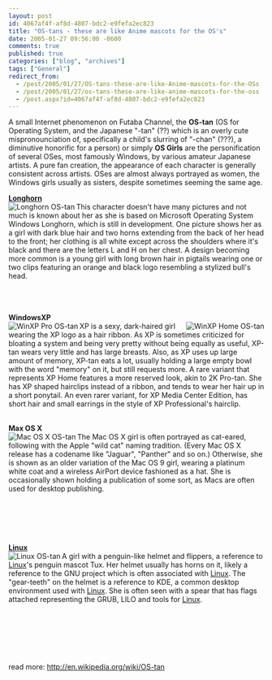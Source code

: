 ```yaml
---
layout: post
id: 4067af4f-af8d-4807-bdc2-e9fefa2ec823
title: "OS-tans - these are like Anime mascots for the OS's"
date: 2005-01-27 09:56:00 -0600
comments: true
published: true
categories: ["blog", "archives"]
tags: ["General"]
redirect_from: 
  - /post/2005/01/27/OS-tans-these-are-like-Anime-mascots-for-the-OSs
  - /post/2005/01/27/os-tans-these-are-like-anime-mascots-for-the-oss
  - /post.aspx?id=4067af4f-af8d-4807-bdc2-e9fefa2ec823
---
```

<!-- more -->
<P>A small Internet phenomenon on Futaba Channel, the <B>OS-tan</B> (OS for Operating System, and the Japanese "-tan" (??) which is an overly cute mispronounciation of, specifically a child's slurring of "-chan" (???), a diminutive honorific for a person) or simply <B>OS Girls</B> are the personification of several OSes, most famously Windows, by various amateur Japanese artists. A pure fan creation, the appearance of each character is generally consistent across artists. OSes are almost always portrayed as women, the Windows girls usually as sisters, despite sometimes seeming the same age.</P>
<P><STRONG><A title="Windows " href="http://msdn.microsoft.com/longhorn/" target=_blank Longhorn??>Longhorn</A></STRONG><BR><IMG alt="Longhorn OS-tan" src="http://upload.wikimedia.org/wikipedia/en/f/f5/Longhorn-jpb.jpg" align=left>This character doesn't have many pictures and not much is known about her as she is based on Microsoft Operating System Windows Longhorn, which is still in development. One picture shows her as a girl with dark blue hair and two horns extending from the back of her head to the front; her clothing is all white except across the shoulders where it's black and there are the letters L and H on her chest. A design becoming more common is a young girl with long brown hair in pigtails wearing one or two clips featuring an orange and black logo resembling a stylized bull's head.<BR><BR><BR><BR></P>
<P><STRONG>WindowsXP</STRONG><BR><IMG alt="WinXP Pro OS-tan" src="http://upload.wikimedia.org/wikipedia/en/b/b3/Xpp.jpg" align=left><IMG alt="WinXP Home OS-tan" src="http://upload.wikimedia.org/wikipedia/en/4/48/Xph-jpb.jpg" align=right>XP is a sexy, dark-haired girl wearing the XP logo as a hair ribbon. As XP is sometimes criticized for bloating a system and being very pretty without being equally as useful, XP-tan wears very little and has large breasts. Also, as XP uses up large amount of memory, XP-tan eats a lot, usually holding a large empty bowl with the word "memory" on it, but still requests more. A rare variant that represents XP Home features a more reserved look, akin to 2K Pro-tan. She has XP shaped hairclips instead of a ribbon, and tends to wear her hair up in a short ponytail. An even rarer variant, for XP Media Center Edition, has short hair and small earrings in the style of XP Professional's hairclip.<BR><BR></P>
<P><STRONG>Max OS X</STRONG><BR><IMG alt="Mac OS X OS-tan" src="http://upload.wikimedia.org/wikipedia/en/7/7a/MACOSX2-Girl.jpg" align=left>The Mac OS X girl is often portrayed as cat-eared, following with the Apple "wild cat" naming tradition. (Every Mac OS X release has a codename like "Jaguar", "Panther" and so on.) Otherwise, she is shown as an older variation of the Mac OS 9 girl, wearing a platinum white coat and a wireless AirPort device fashioned as a hat. She is occasionally shown holding a publication of some sort, as Macs are often used for desktop publishing.<BR><BR><BR><BR><BR><BR></P>
<P><STRONG><A title=Linux href="http://www.linux.org/" target=_blank>Linux</A></STRONG><BR><IMG alt="Linux OS-tan" src="http://upload.wikimedia.org/wikipedia/en/f/fd/Linux-jpb.jpg" align=left>A girl with a penguin-like helmet and flippers, a reference to <A title=Linux href="http://www.linux.org/" target=_blank>Linux</A>'s penguin mascot Tux. Her helmet usually has horns on it, likely a reference to the GNU project which is often associated with <A title=Linux href="http://www.linux.org/" target=_blank>Linux</A>. The "gear-teeth" on the helmet is a reference to KDE, a common desktop environment used with <A title=Linux href="http://www.linux.org/" target=_blank>Linux</A>. She is often seen with a spear that has flags attached representing the GRUB, LILO and tools for <A title=Linux href="http://www.linux.org/" target=_blank>Linux</A>.<BR><BR><BR><BR><BR><BR><BR></P>
<P>read more: <A href="http://en.wikipedia.org/wiki/OS-tan">http://en.wikipedia.org/wiki/OS-tan</A></P>
